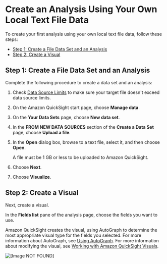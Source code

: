 # Create an Analysis Using Your Own Local Text File Data<a name="getting-started-create-analysis-file"></a>

To create your first analysis using your own local text file data, follow these steps:


+ [Step 1: Create a File Data Set and an Analysis](#step-1-create-file-data-set-and-analysis)
+ [Step 2: Create a Visual](#step-2-create-file-visual)

## Step 1: Create a File Data Set and an Analysis<a name="step-1-create-file-data-set-and-analysis"></a>

Complete the following procedure to create a data set and an analysis:

1. Check [Data Source Limits](data-source-limits.md) to make sure your target file doesn't exceed data source limits\.

1. On the Amazon QuickSight start page, choose **Manage data**\.

1. On the **Your Data Sets** page, choose **New data set**\.

1. In the **FROM NEW DATA SOURCES** section of the **Create a Data Set** page, choose **Upload a file**\.

1. In the **Open** dialog box, browse to a text file, select it, and then choose **Open**\.

   A file must be 1 GB or less to be uploaded to Amazon QuickSight\.

1. Choose **Next**\.

1. Choose **Visualize**\.

## Step 2: Create a Visual<a name="step-2-create-file-visual"></a>

Next, create a visual\.

In the **Fields list** pane of the analysis page, choose the fields you want to use\.

Amazon QuickSight creates the visual, using AutoGraph to determine the most appropriate visual type for the fields you selected\. For more information about AutoGraph, see [Using AutoGraph](autograph.md)\. For more information about modifying the visual, see [Working with Amazon QuickSight Visuals](working-with-visuals.md)\.

![\[Image NOT FOUND\]](http://docs.aws.amazon.com/quicksight/latest/user/images/visual-fields1.png)